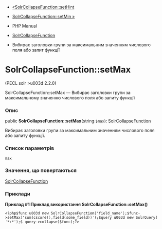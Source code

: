 - [«SolrCollapseFunction::setHint](solrcollapsefunction.sethint.md)
- [SolrCollapseFunction::setMin »](solrcollapsefunction.setmin.md)

- [PHP Manual](index.md)
- [SolrCollapseFunction](class.solrcollapsefunction.md)
- Вибирає заголовки групи за максимальним значенням числового поля
або запит функції

# SolrCollapseFunction::setMax

(PECL solr \>u003d 2.2.0)

SolrCollapseFunction::setMax — Вибирає заголовки групи за
максимальному значенню числового поля або запиту функції

### Опис

public **SolrCollapseFunction::setMax**(string `$max`):
[SolrCollapseFunction](class.solrcollapsefunction.md)

Вибирає заголовки групи за максимальним значенням числового поля або
запиту функції.

### Список параметрів

`max`

### Значення, що повертаються

[SolrCollapseFunction](class.solrcollapsefunction.md)

### Приклади

**Приклад #1 Приклад використання **SolrCollapseFunction::setMax()****

` <?php$func u003d new SolrCollapseFunction('field_name');$func->setMax('sum(cscore(),field(some_field))');$query u003d new SolrQuery('*:*');$ query->collapse($func);?> `
